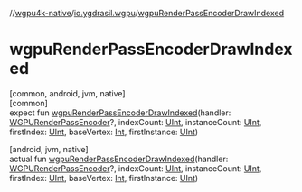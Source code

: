 //[wgpu4k-native](../../index.md)/[io.ygdrasil.wgpu](index.md)/[wgpuRenderPassEncoderDrawIndexed](wgpu-render-pass-encoder-draw-indexed.md)

# wgpuRenderPassEncoderDrawIndexed

[common, android, jvm, native]\
[common]\
expect fun [wgpuRenderPassEncoderDrawIndexed](wgpu-render-pass-encoder-draw-indexed.md)(handler: [WGPURenderPassEncoder](-w-g-p-u-render-pass-encoder/index.md)?, indexCount: [UInt](https://kotlinlang.org/api/core/kotlin-stdlib/kotlin/-u-int/index.html), instanceCount: [UInt](https://kotlinlang.org/api/core/kotlin-stdlib/kotlin/-u-int/index.html), firstIndex: [UInt](https://kotlinlang.org/api/core/kotlin-stdlib/kotlin/-u-int/index.html), baseVertex: [Int](https://kotlinlang.org/api/core/kotlin-stdlib/kotlin/-int/index.html), firstInstance: [UInt](https://kotlinlang.org/api/core/kotlin-stdlib/kotlin/-u-int/index.html))

[android, jvm, native]\
actual fun [wgpuRenderPassEncoderDrawIndexed](wgpu-render-pass-encoder-draw-indexed.md)(handler: [WGPURenderPassEncoder](-w-g-p-u-render-pass-encoder/index.md)?, indexCount: [UInt](https://kotlinlang.org/api/core/kotlin-stdlib/kotlin/-u-int/index.html), instanceCount: [UInt](https://kotlinlang.org/api/core/kotlin-stdlib/kotlin/-u-int/index.html), firstIndex: [UInt](https://kotlinlang.org/api/core/kotlin-stdlib/kotlin/-u-int/index.html), baseVertex: [Int](https://kotlinlang.org/api/core/kotlin-stdlib/kotlin/-int/index.html), firstInstance: [UInt](https://kotlinlang.org/api/core/kotlin-stdlib/kotlin/-u-int/index.html))